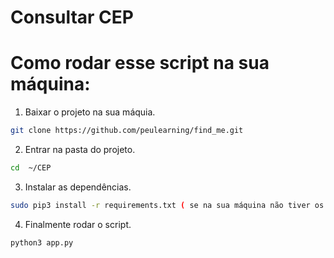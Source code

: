 # Consultar CEP

# Como rodar esse script na sua máquina:

1. Baixar o projeto na sua máquia.

```bash
git clone https://github.com/peulearning/find_me.git
```

2. Entrar na pasta do projeto.

```bash
cd  ~/CEP
```

3. Instalar as dependências.

```bash
sudo pip3 install -r requirements.txt ( se na sua máquina não tiver os req )
```

4. Finalmente rodar o script.

```bash
python3 app.py
```
